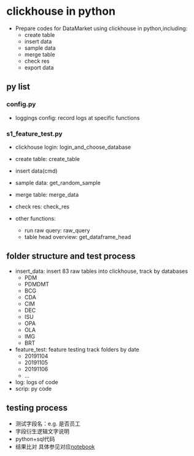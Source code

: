 # clickhouse in python
- Prepare codes for DataMarket using clickhouse in python,including:
    - create table
    - insert data
    - sample data
    - merge table
    - check res
    - export data


## py list

### config.py
- loggings config: record logs at specific functions


### s1\_feature\_test.py
- clickhouse login: login_and_choose_database
- create table: create_table
- insert data(cmd)
- sample data: get_random_sample
- merge table: merge_data
- check res: check_res

- other functions:
    - run raw query: raw_query
    - table head overview: get_dataframe_head
    
    
## folder structure and test process
- insert_data: insert 83 raw tables into clickhouse, track by databases
    - PDM
    - PDMDMT
    - BCG
    - CDA
    - CIM
    - DEC
    - ISU
    - OPA
    - OLA
    - IMG
    - BRT
- feature_test: feature testing track folders by date
    - 20191104
    - 20191105
    - 20191106
    - ...
- log: logs of code
- scrip: py code
    
## testing process
- 测试字段名：e.g. 是否员工
- 字段衍生逻辑文字说明
- python+sql代码
- 结果比对
具体参见对应[notebook](https://git.creditx.com/wangxm/clickhouse_python/blob/master/test_sample/02_feature_test.ipynb)

